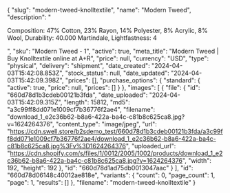 {
  "slug": "modern-tweed-knolltextile",
  "name": "Modern Tweed",
  "description": "<p>Composition:  47% Cotton, 23% Rayon, 14% Polyester, 8% Acrylic, 8% Wool, Durability: 40.000 Martindale, Lightfastness: 4</p>",
  "sku": "Modern Tweed - 1",
  "active": true,
  "meta_title": "Modern Tweed | Buy Knolltextile online at A+R",
  "price": null,
  "currency": "USD",
  "type": "physical",
  "delivery": "shipment",
  "date_created": "2024-04-03T15:42:08.853Z",
  "stock_status": null,
  "date_updated": "2024-04-03T15:42:09.398Z",
  "prices": [],
  "purchase_options": {
    "standard": {
      "active": true,
      "price": null,
      "prices": []
    }
  },
  "images": [
    {
      "file": {
        "id": "660d78d1b3cdeb00121b3fda",
        "date_uploaded": "2024-04-03T15:42:09.315Z",
        "length": 15812,
        "md5": "a3c99ff8dd071e1009cf7b36776f2ae4",
        "filename": "download_1_e2c36b62-b8a6-422a-ba4c-c81b8c625ca8.jpg?v=1624264376",
        "content_type": "image/jpeg",
        "url": "https://cdn.swell.store/b2sdemo_test/660d78d1b3cdeb00121b3fda/a3c99ff8dd071e1009cf7b36776f2ae4/download_1_e2c36b62-b8a6-422a-ba4c-c81b8c625ca8.jpg%3Fv%3D1624264376",
        "uploaded_url": "https://cdn.shopify.com/s/files/1/0012/2005/1002/products/download_1_e2c36b62-b8a6-422a-ba4c-c81b8c625ca8.jpg?v=1624264376",
        "width": 192,
        "height": 192
      },
      "id": "660d78d1ad75db0013047aac"
    }
  ],
  "id": "660d78d06148c40012ae818e",
  "variants": {
    "count": 0,
    "page_count": 1,
    "page": 1,
    "results": []
  },
  "filename": "modern-tweed-knolltextile"
}